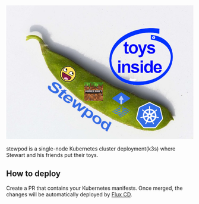 <p align="center"><img src="https://github.com/stewartpark/stewpod/raw/master/misc/stewpod.jpg" alt="Stewpod" /></p>

stewpod is a single-node Kubernetes cluster deployment(k3s) where Stewart and his friends put their toys.

## How to deploy

Create a PR that contains your Kubernetes manifests. Once merged, the changes will be automatically deployed by [Flux CD](https://github.com/fluxcd/flux).
